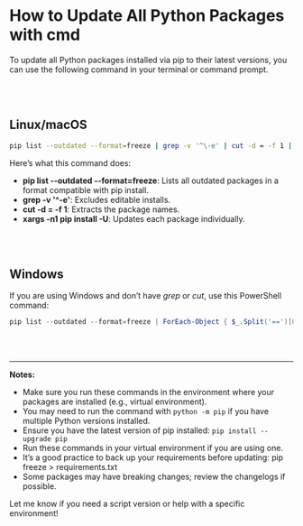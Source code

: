 # How to Update All Python Packages with cmd

To update all Python packages installed via pip to their latest versions, you can use the following command in your terminal or command prompt. 



<br><br>




## Linux/macOS

```sh
pip list --outdated --format=freeze | grep -v '^\-e' | cut -d = -f 1 | xargs -n1 pip install -U
```

Here’s what this command does:
- **pip list --outdated --format=freeze**: Lists all outdated packages in a format compatible with pip install.
- **grep -v '^\-e'**: Excludes editable installs.
- **cut -d = -f 1**: Extracts the package names.
- **xargs -n1 pip install -U**: Updates each package individually.


<br><br>


## Windows

If you are using Windows and don’t have *grep* or *cut*, use this PowerShell command:

```powershell
pip list --outdated --format=freeze | ForEach-Object { $_.Split('==')[0] } | ForEach-Object { pip install -U $_ }
```

<br><br>

---

**Notes:**
- Make sure you run these commands in the environment where your packages are installed (e.g., virtual environment).
- You may need to run the command with `python -m pip` if you have multiple Python versions installed.
- Ensure you have the latest version of pip installed: `pip install --upgrade pip`
- Run these commands in your virtual environment if you are using one.
- It’s a good practice to back up your requirements before updating: pip freeze > requirements.txt
- Some packages may have breaking changes; review the changelogs if possible.

Let me know if you need a script version or help with a specific environment!